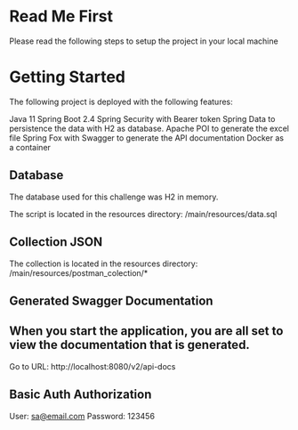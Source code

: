 # Read Me First
Please read the following steps to setup the project in your local machine

# Getting Started
The following project is deployed with the following features:

Java 11
Spring Boot 2.4
Spring Security with Bearer token
Spring Data to persistence the data with H2 as database.
Apache POI to generate the excel file
Spring Fox with Swagger to generate the API documentation
Docker as a container

## Database

The database used for this challenge was H2 in memory.

The script is located in the resources directory: /main/resources/data.sql

## Collection JSON

The collection is located in the resources directory: /main/resources/postman_colection/*

## Generated Swagger Documentation
## When you start the application, you are all set to view the documentation that is generated.

Go to URL: http://localhost:8080/v2/api-docs

## Basic Auth Authorization
User: sa@email.com
Password: 123456
